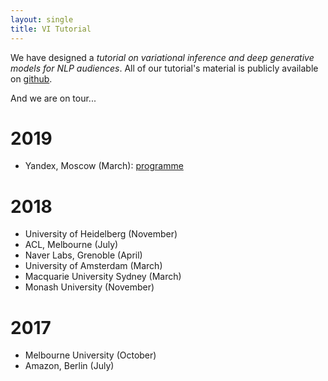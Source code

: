 ```yaml
---
layout: single
title: VI Tutorial
---
```


We have designed a *tutorial on variational inference and deep generative models for NLP audiences*. All of our tutorial's material is publicly available on [github](https://github.com/philschulz/VITutorial). 

And we are on tour...

# 2019

* Yandex, Moscow (March): [programme](/teaching/yandex)

# 2018

* University of Heidelberg (November)
* ACL, Melbourne (July)
* Naver Labs, Grenoble (April)
* University of Amsterdam (March)
* Macquarie University Sydney (March)
* Monash University (November)

# 2017

* Melbourne University (October)
* Amazon, Berlin (July)
